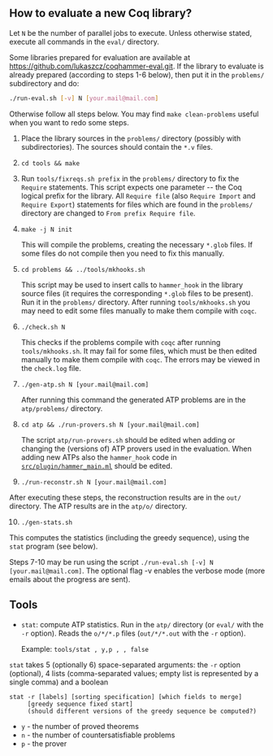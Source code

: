 How to evaluate a new Coq library?
----------------------------------

Let `N` be the number of parallel jobs to execute. Unless otherwise
stated, execute all commands in the `eval/` directory.

Some libraries prepared for evaluation are available at
https://github.com/lukaszcz/coqhammer-eval.git. If the library to
evaluate is already prepared (according to steps 1-6 below), then put
it in the `problems/` subdirectory and do:

```bash
./run-eval.sh [-v] N [your.mail@mail.com]
```

Otherwise follow all steps below. You may find `make clean-problems`
useful when you want to redo some steps.

1. Place the library sources in the `problems/` directory (possibly
   with subdirectories). The sources should contain the `*.v` files.

2. `cd tools && make`

3. Run `tools/fixreqs.sh prefix` in the `problems/` directory to fix
   the `Require` statements. This script expects one parameter -- the
   Coq logical prefix for the library. All `Require file` (also
   `Require Import` and `Require Export`) statements for files which
   are found in the `problems/` directory are changed to `From prefix
   Require file`.

4. `make -j N init`

   This will compile the problems, creating the necessary `*.glob`
   files. If some files do not compile then you need to fix this
   manually.

5. `cd problems && ../tools/mkhooks.sh`

   This script may be used to insert calls to `hammer_hook` in the
   library source files (it requires the corresponding `*.glob` files
   to be present). Run it in the `problems/` directory. After running
   `tools/mkhooks.sh` you may need to edit some files manually to make
   them compile with `coqc`.

6. `./check.sh N`

   This checks if the problems compile with `coqc` after running
   `tools/mkhooks.sh`. It may fail for some files, which must be then
   edited manually to make them compile with `coqc`. The errors may be
   viewed in the `check.log` file.

7. `./gen-atp.sh N [your.mail@mail.com]`

   After running this command the generated ATP problems are in the
   `atp/problems/` directory.

8. `cd atp && ./run-provers.sh N [your.mail@mail.com]`

   The script `atp/run-provers.sh` should be edited when adding or
   changing the (versions of) ATP provers used in the evaluation. When
   adding new ATPs also the `hammer_hook` code in
   [`src/plugin/hammer_main.ml`](../src/plugin/hammer_main.ml) should be edited.

9. `./run-reconstr.sh N [your.mail@mail.com]`

After executing these steps, the reconstruction results are in the
`out/` directory. The ATP results are in the `atp/o/` directory.

10. `./gen-stats.sh`

   This computes the statistics (including the greedy sequence), using
   the `stat` program (see below).

Steps 7-10 may be run using the script `./run-eval.sh [-v] N [your.mail@mail.com]`.
The optional flag -v enables the verbose mode (more emails about the progress are sent).

Tools
-----

* `stat`: compute ATP statistics. Run in the `atp/` directory (or
    `eval/` with the `-r` option). Reads the `o/*/*.p` files
    (`out/*/*.out` with the `-r` option).

  Example: `tools/stat , y,p , , false`

`stat` takes 5 (optionally 6) space-separated arguments: the `-r`
option (optional), 4 lists (comma-separated values; empty list is
represented by a single comma) and a boolean

```
stat -r [labels] [sorting specification] [which fields to merge]
     [greedy sequence fixed start]
     (should different versions of the greedy sequence be computed?)
```

- `y` - the number of proved theorems
- `n` - the number of countersatisfiable problems
- `p` - the prover
